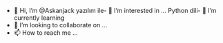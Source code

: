 - 👋 Hi, I’m @Askanjack
yazılım ile- 👀 I’m interested in ...
Python dili- 🌱 I’m currently learning
- 💞️ I’m looking to collaborate on ...
- 📫 How to reach me ...

<!---
Askanjack/Askanjack is a ✨ special ✨ repository because its `README.md` (this file) appears on your GitHub profile.
You can click the Preview link to take a look at your changes.
--->
